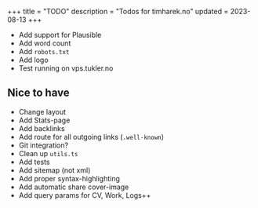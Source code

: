 +++
title = "TODO"
description = "Todos for timharek.no"
updated = 2023-08-13
+++

- Add support for Plausible
- Add word count
- Add `robots.txt`
- Add logo
- Test running on vps.tukler.no

## Nice to have

- Change layout
- Add Stats-page
- Add backlinks
- Add route for all outgoing links (`.well-known`)
- Git integration?
- Clean up `utils.ts`
- Add tests
- Add sitemap (not xml)
- Add proper syntax-highlighting
- Add automatic share cover-image
- Add query params for CV, Work, Logs++
